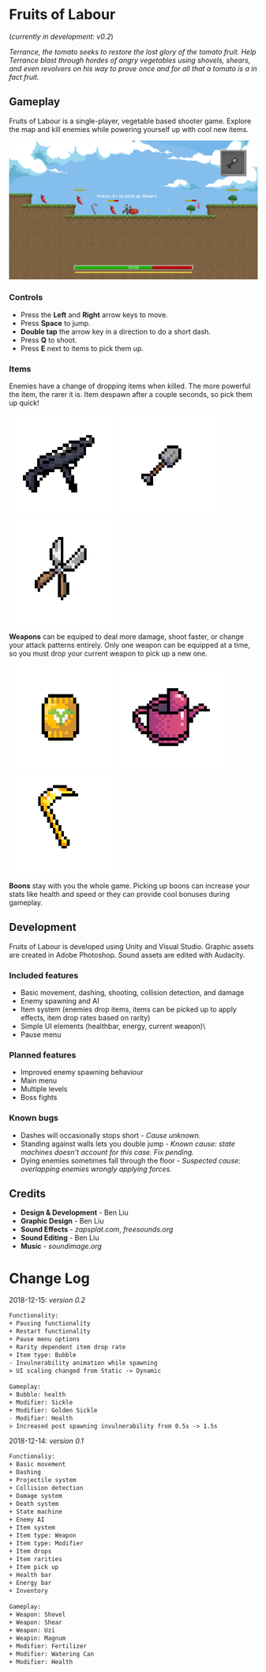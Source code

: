 # Fruits of Labour
(*currently in development: v0.2*)

*Terrance, the tomato seeks to restore the lost glory of the tomato fruit. Help Terrance blast through hordes of angry vegetables using shovels, shears, and even revolvers on his way to prove once and for all that a tomato is a in fact fruit.*

## Gameplay
Fruits of Labour is a single-player, vegetable based shooter game. Explore the map and kill enemies while powering yourself up with cool new items. 

![Gameplay](Screenshots/Gameplay3.PNG)

### Controls
* Press the **Left** and **Right** arrow keys to move.
* Press **Space** to jump.
* **Double tap** the arrow key in a direction to do a short dash.
* Press **Q** to shoot.
* Press **E** next to items to pick them up.

### Items
Enemies have a change of dropping items when killed. The more powerful the item, the rarer it is. Item despawn after a couple seconds, so pick them up quick!

![Uzi](Screenshots/Uzi.PNG)
![Shovel](Screenshots/Shovel.PNG)
![Shears](Screenshots/Shears.PNG)

**Weapons** can be equiped to deal more damage, shoot faster, or change your attack patterns entirely. Only one weapon can be equipped at a time, so you must drop your current weapon to pick up a new one.

![Fertilizer](Screenshots/Fertilizer.PNG)
![Watering can](Screenshots/Watercan.PNG)
![Golden sickle](Screenshots/GoldSickle.PNG)

**Boons** stay with you the whole game. Picking up boons can increase your stats like health and speed or they can provide cool bonuses during gameplay.

## Development
Fruits of Labour is developed using Unity and Visual Studio. Graphic assets are created in Adobe Photoshop. Sound assets are edited with Audacity.

### Included features
* Basic movement, dashing, shooting, collision detection, and damage
* Enemy spawning and AI
* Item system (enemies drop items, items can be picked up to apply effects, item drop rates based on rarity)
* Simple UI elements (healthbar, energy, current weapon)\
* Pause menu

### Planned features
* Improved enemy spawning behaviour
* Main menu
* Multiple levels
* Boss fights

### Known bugs
* Dashes will occasionally stops short - *Cause unknown.*
* Standing against walls lets you double jump - *Known cause: state machines doesn't account for this case. Fix pending.*
* Dying enemies sometimes fall through the floor - *Suspected cause: overlapping enemies wrongly applying forces.*

## Credits
* **Design & Development** - Ben Liu
* **Graphic Design** - Ben Liu
* **Sound Effects** - *zapsplat.com*, *freesounds.org*
* **Sound Editing** - Ben Liu
*  **Music** - *soundimage.org*



# Change Log
2018-12-15: *version 0.2*
```
Functionality:
+ Pausing functionality
+ Restart functionality
+ Pause menu options
+ Rarity dependent item drop rate
+ Item type: Bubble
- Invulnerability animation while spawning
> UI scaling changed from Static -> Dynamic

Gameplay:
+ Bubble: health
+ Modifier: Sickle
+ Modifier: Golden Sickle
- Modifier: Health
> Increased post spawning invulnerability from 0.5s -> 1.5s
```
2018-12-14: *version 0.1*
```
Functionaliy:
+ Basic movement
+ Dashing
+ Projectile system
+ Collision detection
+ Damage system
+ Death system
+ State machine
+ Enemy AI
+ Item system
+ Item type: Weapon
+ Item type: Modifier
+ Item drops
+ Item rarities
+ Item pick up
+ Health bar
+ Energy bar
+ Inventory

Gameplay:
+ Weapon: Shovel
+ Weapon: Shear
+ Weapon: Uzi
+ Weapin: Magnum
+ Modifier: Fertilizer
+ Modifier: Watering Can
+ Modifier: Health
```
